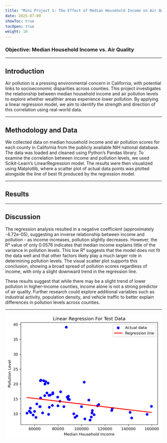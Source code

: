 ```yaml
---
title: "Mini Project 1: The Effect of Median Household Income on Air Quality"
date: 2025-07-09
showToc: true
tocOpen: true
weight: 10
---
```

### Objective: Median Household Income vs. Air Quality 
---

## Introduction
Air pollution is a pressing environmental concern in California, with potential links to socioeconomic disparities across counties. This project investigates the relationship between median household income and air pollution levels to explore whether wealthier areas experience lower pollution. By applying a linear regression model, we aim to identify the strength and direction of this correlation using real-world data.

---

## Methodology and Data

We collected data on median household income and air pollution scores for each county in California from the publicly available NIH national database. The data was loaded and cleaned using Python’s Pandas library. To examine the correlation between income and pollution levels, we used Scikit-Learn’s LinearRegression model. The results were then visualized using Matplotlib, where a scatter plot of actual data points was plotted alongside the line of best fit produced by the regression model.

---

## Results

---

## Discussion
The regression analysis resulted in a negative coefficient (approximately -4.72e-05), suggesting an inverse relationship between income and pollution - as income increases, pollution slightly decreases. However, the R² value of only 0.0576 indicates that median income explains little of the variance in pollution levels. This low R² suggests that the model does not fit the data well and that other factors likely play a much larger role in determining pollution levels. The visual scatter plot supports this conclusion, showing a broad spread of pollution scores regardless of income, with only a slight downward trend in the regression line.

These results suggest that while there may be a slight trend of lower pollution in higher-income counties, income alone is not a strong predictor of air quality. Further research could explore additional variables such as industrial activity, population density, and vehicle traffic to better explain differences in pollution levels across counties.

---



![Income vs Pollution Scatter Plot](income_vs_pollution_scatter.png "Income_Pollution_Scatter_Plot")